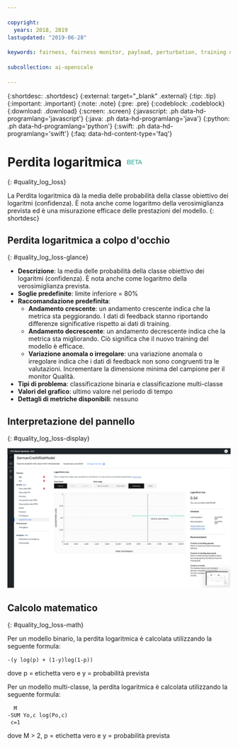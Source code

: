 ```yaml
---

copyright:
  years: 2018, 2019
lastupdated: "2019-06-28"

keywords: fairness, fairness monitor, payload, perturbation, training data, debiased, Logarithmic loss

subcollection: ai-openscale

---
```


{:shortdesc: .shortdesc}
{:external: target="_blank" .external}
{:tip: .tip}
{:important: .important}
{:note: .note}
{:pre: .pre}
{:codeblock: .codeblock}
{:download: .download}
{:screen: .screen}
{:javascript: .ph data-hd-programlang='javascript'}
{:java: .ph data-hd-programlang='java'}
{:python: .ph data-hd-programlang='python'}
{:swift: .ph data-hd-programlang='swift'}
{:faq: data-hd-content-type='faq'}

# Perdita logaritmica ![tag beta](images/beta.png)
{: #quality_log_loss}

La Perdita logaritmica dà la media delle probabilità della classe obiettivo dei logaritmi (confidenza). È nota anche come logaritmo della verosimiglianza prevista ed è una misurazione efficace delle prestazioni del modello.
{: shortdesc}

## Perdita logaritmica a colpo d'occhio
{: #quality_log_loss-glance}

- **Descrizione**: la media delle probabilità della classe obiettivo dei logaritmi (confidenza). È nota anche come logaritmo della verosimiglianza prevista.
- **Soglie predefinite**: limite inferiore = 80%
- **Raccomandazione predefinita**:
   - **Andamento crescente**: un andamento crescente indica che la metrica sta peggiorando. I dati di feedback stanno riportando differenze significative rispetto ai dati di training.
   - **Andamento decrescente**: un andamento decrescente indica che la metrica sta migliorando. Ciò significa che il nuovo training del modello è efficace.
   - **Variazione anomala o irregolare**: una variazione anomala o irregolare indica che i dati di feedback non sono congruenti tra le valutazioni. Incrementare la dimensione minima del campione per il monitor Qualità.
- **Tipi di problema**: classificazione binaria e classificazione multi-classe
- **Valori del grafico**: ultimo valore nel periodo di tempo
- **Dettagli di metriche disponibili**: nessuno

## Interpretazione del pannello
{: #quality_log_loss-display}

![viene visualizzata la perdita logaritmica](images/quality-log-loss.png)

## Calcolo matematico
{: #quality_log_loss-math}

Per un modello binario, la perdita logaritmica è calcolata utilizzando la seguente formula:

```
-(y log(p) + (1-y)log(1-p))
```

dove p = etichetta vero e y = probabilità prevista

Per un modello multi-classe, la perdita logaritmica è calcolata utilizzando la seguente formula:

```
  M
-SUM Yo,c log(Po,c)
 c=1 
```

dove M > 2, p = etichetta vero e y = probabilità prevista
